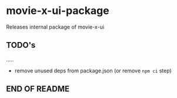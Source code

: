 # movie-x-ui-package

Releases internal package of movie-x-ui

## TODO's

.....

- remove unused deps from package.json (or remove `npm ci` step)

## END OF README
